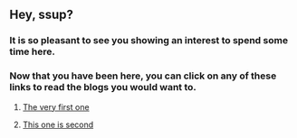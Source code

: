 

## Hey, ssup?
### It is so pleasant to see you showing an interest to spend some time here.
### Now that you have been here, you can click on any of these links to read the blogs you would want to.

1. [The very first one](1.md)

2. [This one is second](2.md)
